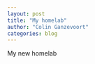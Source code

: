 ```yaml
---
layout: post
title: "My homelab"
author: "Colin Ganzevoort"
categories: blog
---
```


My new homelab
